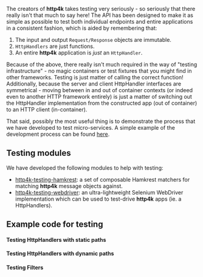 The creators of **http4k** takes testing very seriously - so seriously that there really isn't that much to say here! 
The API has been designed to make it as simple as possible to test both individual endpoints and entire applications in a consistent fashion, which is aided by remembering that:

1. The input and output `Request/Response` objects are immutable.
1. `HttpHandlers` are just functions.
1. An entire **http4k** application is *just* an `HttpHandler`.

Because of the above, there really isn't much required in the way of "testing infrastructure" - no magic containers or test fixtures that you might find in other frameworks. 
Testing is just matter of calling the correct function! Additionally, because the server and client HttpHandler interfaces are symmetrical - moving between in and out of container contexts 
(or indeed even to another HTTP framework entirely) is just a matter of switching out the HttpHandler implementation from the constructed app (out of container) to an HTTP client (in-container).

That said, possibly the most useful thing is to demonstrate the process that we have developed to test micro-services. A simple example of the development process can be found 
[here](/guide/example).

## Testing modules
We have developed the following modules to help with testing:
- [http4k-testing-hamkrest](/guide/modules/hamkrest): a set of composable Hamkrest matchers for matching **http4k** message objects against.
- [http4k-testing-webdriver](/guide/modules/webdriver): an ultra-lightweight Selenium WebDriver implementation which can be used to test-drive **http4k** apps (ie. a HttpHandlers).

## Example code for testing

#### Testing HttpHandlers with static paths
<script src="http://gist-it.appspot.com/https://github.com/http4k/http4k/blob/master/src/docs/guide/testing/DynamicPathTest.kt"></script>

#### Testing HttpHandlers with dynamic paths
<script src="http://gist-it.appspot.com/https://github.com/http4k/http4k/blob/master/src/docs/guide/testing/StaticPathTest.kt"></script>

#### Testing Filters
<script src="http://gist-it.appspot.com/https://github.com/http4k/http4k/blob/master/src/docs/guide/testing/FilterTest.kt"></script>
